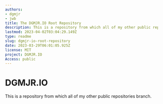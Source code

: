 ```yaml
---
authors:
- dgmjr
- jwb
title: The DGMJR.IO Root Repository
description: This is a repository from which all of my other public repositories branch.
lastmod: 2023-04-02T03:04:29.149Z
type: readme
slug: dgmjr-io-root-repository
date: 2023-03-29T06:01:05.925Z
license: MIT
project: DGMJR.IO
Access: public
---
```

# DGMJR.IO

This is a repository from which all of my other public repositories branch.
